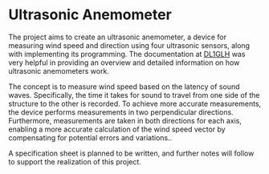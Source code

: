# Ultrasonic Anemometer

The project aims to create an ultrasonic anemometer, a device for measuring wind speed and direction using four ultrasonic sensors, along with implementing its programming. The documentation at [DL1GLH](https://www.dl1glh.de/ultraschall-anemometer.html) was very helpful in providing an overview and detailed information on how ultrasonic anemometers work.

The concept is to measure wind speed based on the latency of sound waves. Specifically, the time it takes for sound to travel from one side of the structure to the other is recorded. To achieve more accurate measurements, the device performs measurements in two perpendicular directions. Furthermore, measurements are taken in both directions for each axis, enabling a more accurate calculation of the wind speed vector by compensating for potential errors and variations..

A specification sheet is planned to be written, and further notes will follow to support the realization of this project.
